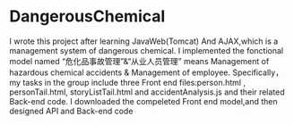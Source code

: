 # DangerousChemical
I wrote this project after learning JavaWeb(Tomcat) And AJAX,which is a management system of dangerous chemical.
I implemented the fonctional model named “危化品事故管理”&“从业人员管理” means Management of hazardous chemical accidents & Management of employee. 
Specifically， my tasks in the group include three Front end files:person.html , personTail.html, storyListTail.html and accidentAnalysis.js 
and their related Back-end code. I downloaded the compeleted Front end model,and then designed API and Back-end code
